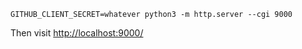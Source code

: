 `GITHUB_CLIENT_SECRET=whatever python3 -m http.server --cgi 9000`

Then visit [http://localhost:9000/](http://localhost:9000/)

